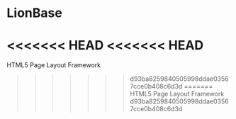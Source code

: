 # LionBase
<<<<<<< HEAD
<<<<<<< HEAD
=======
HTML5 Page Layout Framework
>>>>>>> d93ba8259840505998ddae03567cce0b408c6d3d
=======
HTML5 Page Layout Framework
>>>>>>> d93ba8259840505998ddae03567cce0b408c6d3d
